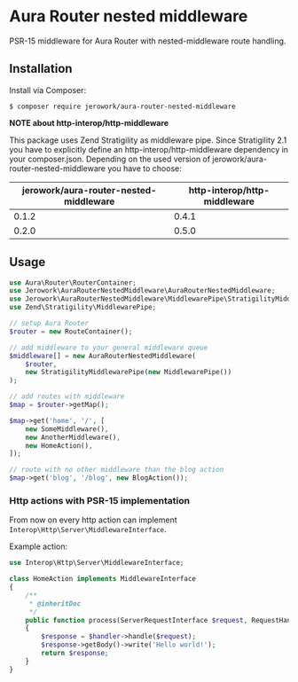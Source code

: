 # Aura Router nested middleware
PSR-15 middleware for Aura Router with nested-middleware route handling.

## Installation
Install via Composer: 
```
$ composer require jerowork/aura-router-nested-middleware
```

__NOTE about http-interop/http-middleware__

This package uses Zend Stratigility as middleware pipe. Since Stratigility 2.1 you have to explicitly define an http-interop/http-middleware dependency in your composer.json. Depending on the used version of jerowork/aura-router-nested-middleware you have to choose:

|jerowork/aura-router-nested-middleware|http-interop/http-middleware|
|--|--|
|0.1.2|0.4.1|
|0.2.0|0.5.0|

## Usage
```php
use Aura\Router\RouterContainer;
use Jerowork\AuraRouterNestedMiddleware\AuraRouterNestedMiddleware;
use Jerowork\AuraRouterNestedMiddleware\MiddlewarePipe\StratigilityMiddlewarePipe;
use Zend\Stratigility\MiddlewarePipe;

// setup Aura Router
$router = new RouteContainer();

// add middleware to your general middleware queue
$middleware[] = new AuraRouterNestedMiddleware(
    $router,
    new StratigilityMiddlewarePipe(new MiddlewarePipe())
);

// add routes with middleware
$map = $router->getMap();

$map->get('home', '/', [
    new SomeMiddleware(),
    new AnotherMiddleware(),
    new HomeAction(),
]);

// route with no other middleware than the blog action
$map->get('blog', '/blog', new BlogAction());
```

### Http actions with PSR-15 implementation
From now on every http action can implement ```Interop\Http\Server\MiddlewareInterface```.

Example action:
```php
use Interop\Http\Server\MiddlewareInterface;

class HomeAction implements MiddlewareInterface
{
    /**
     * @inheritDoc
     */
    public function process(ServerRequestInterface $request, RequestHandlerInterface $handler)
    {
        $response = $handler->handle($request);
        $response->getBody()->write('Hello world!');
        return $response;
    }
}
```
